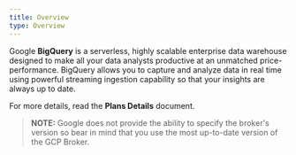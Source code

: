 ```yaml
---
title: Overview
type: Overview
---
```


Google **BigQuery** is a serverless, highly scalable enterprise data warehouse designed to make all your data analysts productive at an unmatched price-performance.
BigQuery allows you to capture and analyze data in real time using powerful streaming ingestion capability so that your insights are always up to date.

For more details, read the **Plans Details** document.

>**NOTE:** Google does not provide the ability to specify the broker's version so bear in mind that you use the most up-to-date version of the GCP Broker.
